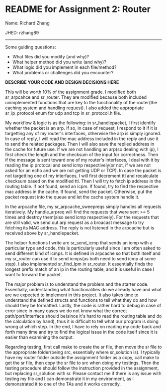 # README for Assignment 2: Router

Name: Richard Zhang

JHED: rzhang89

---

Some guiding questions:
- What files did you modify (and why)?
- What helper method did you write (and why)?
- What logic did you implement in each file/method?
- What problems or challenges did you encounter?


**DESCRIBE YOUR CODE AND DESIGN DECISIONS HERE**

This will be worth 10% of the assignment grade.
I modified both sr_arpcahce and sr_router. They are modified because both included unimplemented functions that are key to the functionality of the router(the caching system and handling request). I also added the appropriate sr_ip_protocol enum for udp and tcp in sr_protocol.h file.

My workflow & logic is as the following: in sr_handlepacket, I first identify whether the packet is an arp. If so, in case of request, I respond to it if it is targetting any of my router's interfaces, otherwise the arp is simply ignored. In case of reply, I will read the mac address included in the reply and use it to send the related packages. Then I will also save the replied address in the cache for future use. If we are not handling an arp(so dealing with ip), I first check the length and the checksum of the input for correctness. Then if the message is sent toward one of my router's interfaces, I deal with it by reading the ip protocal and send icmp respectively(or not, if we are not asked for an echo and we are not getting UDP or TCP). In case the packet is not targetting one of my interfaces, I will first decrement ttl and recalculate checksum based on the modified ttl. Then I will try to fetch ip address in the routing table. If not found, send an icpm. If found, try to find the respective mac address in the cache. If found, send the packet. Otherwise, put the packet request into the queue and let the cache system handle it.

In the arpcache file, my sr_arpcache_sweepreqs simply handles all requests iteratively. My handle_arpreq will find the requests that were sent >= 5 times and destroy them(also send icmp respectively). For the requests that are still valid, we send out arp request as a broacast message to try fetching its MAC address. The reply is not listened in the arpcache but is received above by sr_handlepacket.

The helper functions I write are sr_send_icmp that sends an icmp with a particular type and code, this is particularly useful since I am often asked to send different kind of icmps. It is defined in arpcache so that both itself and my sr_router can use it to send icmps(as both need to send icmp at some step). I also implemented sr_find_lpm in sr_router. It essentially finds the longest prefix match of an ip in the routing table, and it is useful in case I want to forward the packet.

The major problem is to understand the problem and the starter code. Essentially, understanding what functionalities do we already have and what are we expected to implement in this project. It also takes time to understand the defined structs and functions to tell what they do and how should they be formatted. Lastly, the code is rather hard to debug in case of error since in many cases we do not know what the correct path/port/interface should be(since it's hard to read the routing table and do the calculation by hand), thus it is difficult to tell what our program is doing wrong at which step. In the end, I have to rely on reading my code back and forth many time and try to find the logical issue in the code itself since it is easier than examining the output.

Regarding testing, first call make to create the sr file, then move the sr file to the appropriate folder(being src, essentially where sr_solution is). I typically have my router folder outside the assignment folder as a copy, call make to get the sr file, then copy the sr file to src when doing my testings. Then the testing procedure should follow the instruction provided in the assignment, but replacing sr_solution with sr. Please contact me if there is any issue with testing my file and I can demonstrate it in my environment, as I demonstrated it to one of the TAs and it works correctly.